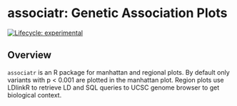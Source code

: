 
# associatr: Genetic Association Plots

<!-- badges: start -->
  [![Lifecycle: experimental](https://img.shields.io/badge/lifecycle-experimental-orange.svg)](https://www.tidyverse.org/lifecycle/#experimental)
  <!-- badges: end -->

## Overview

`associatr` is an R package for manhattan and regional plots. By default only variants with p < 0.001 are plotted in the manhattan plot. Region plots use LDlinkR to retrieve LD and SQL queries to UCSC genome browser to get biological context.
